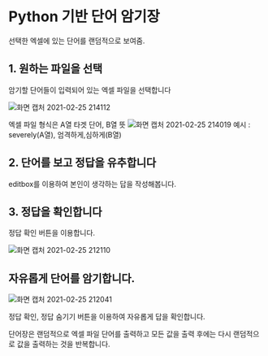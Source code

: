 # Python 기반 단어 암기장

선택한 엑셀에 있는 단어를 랜덤적으로 보여줌.

## 1. 원하는 파일을 선택
암기할 단어들이 입력되어 있는 엑셀 파일을 선택합니다

![화면 캡처 2021-02-25 214112](https://user-images.githubusercontent.com/59998983/109154977-62c69e80-77b2-11eb-8c2f-8600cbb8fffc.png)

엑셀 파일 형식은 A열 타겟 단어, B열 뜻
![화면 캡처 2021-02-25 214019](https://user-images.githubusercontent.com/59998983/109154963-5d695400-77b2-11eb-9be5-e4d6cf49b634.png)
예시 : severely(A열), 엄격하게,심하게(B열)


## 2. 단어를 보고 정답을 유추합니다
editbox를 이용하여 본인이 생각하는 답을 작성해봅니다.


## 3. 정답을 확인합니다
정답 확인 버튼을 이용합니다.

![화면 캡처 2021-02-25 212110](https://user-images.githubusercontent.com/59998983/109153310-17ab8c00-77b0-11eb-8155-0172f958ad62.png)


## 자유롭게 단어를 암기합니다.

![화면 캡처 2021-02-25 212041](https://user-images.githubusercontent.com/59998983/109153307-167a5f00-77b0-11eb-89ee-cfeb4ef05cbb.png)

정답 확인, 정답 숨기기 버튼을 이용하여 자유롭게 답을 확인합니다.

단어장은 랜덤적으로 엑셀 파일 단어를 출력하고 모든 값을 출력 후에는 다시 랜덤적으로 값을 출력하는 것을 반복합니다.
